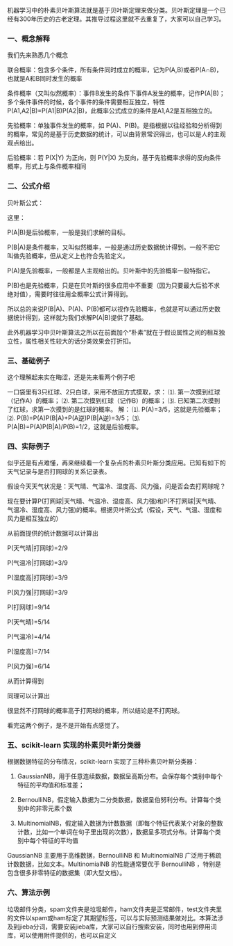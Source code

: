 机器学习中的朴素贝叶斯算法就是基于贝叶斯定理来做分类。贝叶斯定理是一个已经有300年历史的古老定理。其推导过程这里就不去重复了，大家可以自己学习。

### 一、概念解释
 
我们先来熟悉几个概念


联合概率：包含多个条件，所有条件同时成立的概率，记为P(A,B)或者P(A∩B)，也就是A和B同时发生的概率

条件概率（又叫似然概率）：事件B发生的条件下事件A发生的概率，记作P(A|B)；多个条件事件的时候，各个事件的条件需要相互独立，特性P(A1,A2|B)=P(A1|B)P(A2|B)，此概率公式成立的条件是A1,A2是互相独立的。

先验概率：单独事件发生的概率，如 P(A)、P(B)。是指根据以往经验和分析得到的概率，常见的是基于历史数据的统计，可以由背景常识得出，也可以是人的主观观点给出。

后验概率：若 P(X|Y) 为正向，则 P(Y|X) 为反向，基于先验概率求得的反向条件概率，形式上与条件概率相同

 
### 二、公式介绍

贝叶斯公式：



这里：

P(A|B)是后验概率，一般是我们求解的目标。

P(B|A)是条件概率，又叫似然概率，一般是通过历史数据统计得到。一般不把它叫做先验概率，但从定义上也符合先验定义。

P(A)是先验概率，一般都是人主观给出的。贝叶斯中的先验概率一般特指它。

P(B)也是先验概率，只是在贝叶斯的很多应用中不重要（因为只要最大后验不求绝对值），需要时往往用全概率公式计算得到。

所以总的来说P(B|A)、P(A)、P(B)都可以视作先验概率，也就是可以通过历史数据统计得到，这样就为我们求解P(A|B)提供了基础。

此外机器学习中贝叶斯算法之所以在前面加个“朴素”就在于假设属性之间的相互独立性，属性相关性较大的话分类效果会打折扣。

 
### 三、基础例子
这个理解起来实在晦涩，还是先来看两个例子吧

一口袋里有3只红球、2只白球，采用不放回方式摸取，求：
⑴. 第一次摸到红球（记作A）的概率；
⑵. 第二次摸到红球（记作B）的概率；
⑶. 已知第二次摸到了红球，求第一次摸到的是红球的概率。
解：
⑴. P(A)=3/5，这就是先验概率；
⑵. P(B)=P(A)P(B|A)+P(A逆)P(B|A逆)=3/5；
⑶. P(A|B)=P(A)P(B|A)/P(B)=1/2，这就是后验概率。

 
### 四、实际例子
似乎还是有点难懂，再来继续看一个复杂点的朴素贝叶斯分类应用。已知有如下的天气记录与是否打网球的关系记录表。

假设今天天气状况是：天气晴、气温冷、湿度高、风力强，问是否会去打网球呢？

 

现在要计算P(打网球|天气晴、气温冷、湿度高、风力强)和P(不打网球|天气晴、气温冷、湿度高、风力强)的概率。根据贝叶斯公式（假设，天气、气温、湿度和风力是相互独立的）

从前面提供的统计数据可以计算出

P(天气晴|打网球)=2/9

P(气温冷|打网球)=3/9

P(湿度高|打网球)=3/9

P(风力强|打网球)=3/9

P(打网球)=9/14

P(天气晴)=5/14

P(气温冷)=4/14

P(湿度高)=7/14

P(风力强)=6/14

从而计算得到


同理可以计算出


很显然不打网球的概率高于打网球的概率，所以结论是不打网球。

 

看完这两个例子，是不是开始有点感觉了。

 

### 五、scikit-learn 实现的朴素贝叶斯分类器

根据数据特征的分布情况，scikit-learn 实现了三种朴素贝叶斯分类器：

1.   GaussianNB，用于任意连续数据，数据呈高斯分布。会保存每个类别中每个特征的平均值和标准差；

2.   BernoulliNB，假定输入数据为二分类数据，数据呈伯努利分布。计算每个类别中的非零元素个数

3.   MultinomialNB，假定输入数据为计数数据（即每个特征代表某个对象的整数计数，比如一个单词在句子里出现的次数），数据呈多项式分布。计算每个类别中每个特征的平均值

GaussianNB 主要用于高维数据，BernoulliNB 和 MultinomialNB 广泛用于稀疏计数数据，比如文本。MultinomialNB 的性能通常要优于 BernoulliNB ，特别是包含很多非零特征的数据集（即大型文档）。



### 六、算法示例

垃圾邮件分类，spam文件夹是垃圾邮件，ham文件夹是正常邮件，test文件夹里的文件以spam或ham标定了其期望标签，可以与实际预测结果做对比。本算法涉及到jieba分词，需要安装jieba库，大家可以自行搜索安装，同时也用到停用词库，可以使用附件提供的，也可以自定义

